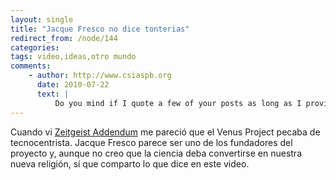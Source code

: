 ```yaml
---
layout: single
title: "Jacque Fresco no dice tonterias"
redirect_from: /node/144
categories:
tags: video,ideas,otro mundo
comments: 
    - author: http://www.csiaspb.org
      date: 2010-07-22
      text: |
          Do you mind if I quote a few of your posts as long as I provide credit and sources back to your weblog? My blog is in the exact same niche as yours and my users would certainly benefit from some of the information you provide here. Please let me know if this okay with you. Thanks! My website http://www.csiaspb.org  
---
```

Cuando vi [Zeitgeist Addendum](http://video.google.es/videoplay?docid=1054801684673253617&ei=-bx_Sb2oEpaWiQL80MGmCw&q=Zeitgeist:+Addendum+doblado#) me pareció que el Venus Project pecaba de tecnocentrista. Jacque Fresco parece ser uno de los fundadores del proyecto y, aunque no creo que la ciencia deba convertirse en nuestra nueva religión, sí que comparto lo que dice en este video.

<object width="560" height="314" data="http://www.dailymotion.com/swf/video/xbswrb?width=560&amp;theme=none&amp;foreground=%23F7FFFD&amp;highlight=%23FFC300&amp;background=%23171D1B&amp;start=&amp;animatedTitle=&amp;additionalInfos=0&amp;autoPlay=0&amp;hideInfos=0" type="application/x-shockwave-flash"><param name="data" value="http://www.dailymotion.com/swf/video/xbswrb?width=560&amp;theme=none&amp;foreground=%23F7FFFD&amp;highlight=%23FFC300&amp;background=%23171D1B&amp;start=&amp;animatedTitle=&amp;additionalInfos=0&amp;autoPlay=0&amp;hideInfos=0"><param name="allowFullScreen" value="true"><param name="allowScriptAccess" value="always"><param name="src" value="http://www.dailymotion.com/swf/video/xbswrb?width=560&amp;theme=none&amp;foreground=%23F7FFFD&amp;highlight=%23FFC300&amp;background=%23171D1B&amp;start=&amp;animatedTitle=&amp;additionalInfos=0&amp;autoPlay=0&amp;hideInfos=0"><param name="allowfullscreen" value="true"></object>
